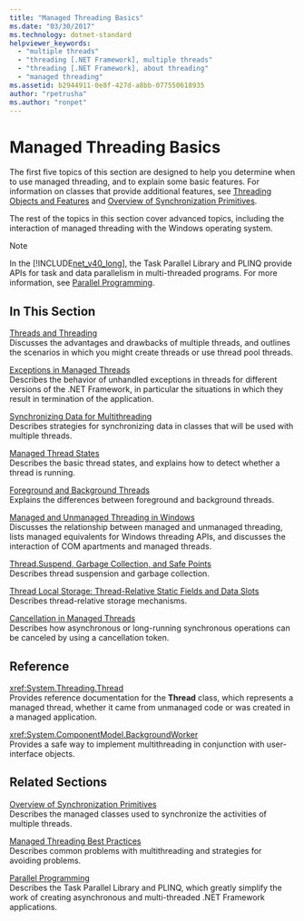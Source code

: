 ```yaml
---
title: "Managed Threading Basics"
ms.date: "03/30/2017"
ms.technology: dotnet-standard
helpviewer_keywords: 
  - "multiple threads"
  - "threading [.NET Framework], multiple threads"
  - "threading [.NET Framework], about threading"
  - "managed threading"
ms.assetid: b2944911-0e8f-427d-a8bb-077550618935
author: "rpetrusha"
ms.author: "ronpet"
---
```

# Managed Threading Basics
The first five topics of this section are designed to help you determine when to use managed threading, and to explain some basic features. For information on classes that provide additional features, see [Threading Objects and Features](../../../docs/standard/threading/threading-objects-and-features.md) and [Overview of Synchronization Primitives](../../../docs/standard/threading/overview-of-synchronization-primitives.md).  
  
 The rest of the topics in this section cover advanced topics, including the interaction of managed threading with the Windows operating system.  
  
> [!NOTE]
>  In the [!INCLUDE[net_v40_long](../../../includes/net-v40-long-md.md)], the Task Parallel Library and PLINQ provide APIs for task and data parallelism in multi-threaded programs. For more information, see [Parallel Programming](../../../docs/standard/parallel-programming/index.md).  
  
## In This Section  
 [Threads and Threading](../../../docs/standard/threading/threads-and-threading.md)  
 Discusses the advantages and drawbacks of multiple threads, and outlines the scenarios in which you might create threads or use thread pool threads.  
  
 [Exceptions in Managed Threads](../../../docs/standard/threading/exceptions-in-managed-threads.md)  
 Describes the behavior of unhandled exceptions in threads for different versions of the .NET Framework, in particular the situations in which they result in termination of the application.  
  
 [Synchronizing Data for Multithreading](../../../docs/standard/threading/synchronizing-data-for-multithreading.md)  
 Describes strategies for synchronizing data in classes that will be used with multiple threads.  
  
 [Managed Thread States](../../../docs/standard/threading/managed-thread-states.md)  
 Describes the basic thread states, and explains how to detect whether a thread is running.  
  
 [Foreground and Background Threads](../../../docs/standard/threading/foreground-and-background-threads.md)  
 Explains the differences between foreground and background threads.  
  
 [Managed and Unmanaged Threading in Windows](../../../docs/standard/threading/managed-and-unmanaged-threading-in-windows.md)  
 Discusses the relationship between managed and unmanaged threading, lists managed equivalents for Windows threading APIs, and discusses the interaction of COM apartments and managed threads.  
  
 [Thread.Suspend, Garbage Collection, and Safe Points](../../../docs/standard/threading/thread-suspend-garbage-collection-and-safe-points.md)  
 Describes thread suspension and garbage collection.  
  
 [Thread Local Storage: Thread-Relative Static Fields and Data Slots](../../../docs/standard/threading/thread-local-storage-thread-relative-static-fields-and-data-slots.md)  
 Describes thread-relative storage mechanisms.  
  
 [Cancellation in Managed Threads](../../../docs/standard/threading/cancellation-in-managed-threads.md)  
 Describes how asynchronous or long-running synchronous operations can be canceled by using a cancellation token.  
  
## Reference  
 <xref:System.Threading.Thread>  
 Provides reference documentation for the **Thread** class, which represents a managed thread, whether it came from unmanaged code or was created in a managed application.  
  
 <xref:System.ComponentModel.BackgroundWorker>  
 Provides a safe way to implement multithreading in conjunction with user-interface objects.  
  
## Related Sections  
 [Overview of Synchronization Primitives](../../../docs/standard/threading/overview-of-synchronization-primitives.md)  
 Describes the managed classes used to synchronize the activities of multiple threads.  
  
 [Managed Threading Best Practices](../../../docs/standard/threading/managed-threading-best-practices.md)  
 Describes common problems with multithreading and strategies for avoiding problems.  
  
 [Parallel Programming](../../../docs/standard/parallel-programming/index.md)  
 Describes the Task Parallel Library and PLINQ, which greatly simplify the work of creating asynchronous and multi-threaded .NET Framework applications.
